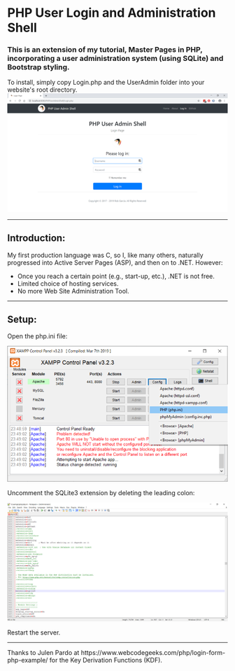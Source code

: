 # PHP User Login and Administration Shell
<h3>This is an extension of my tutorial, Master Pages in PHP, incorporating a user administration system (using SQLite) and Bootstrap styling.</h3>
<p>To install, simply copy Login.php and the UserAdmin folder into your website's root directory.
<img src="README_images\readme00.png" title="Login Page" />
<hr>
<h2>Introduction:</h2>
<p>My first production language was C, so I, like many others, naturally progressed into Active Server Pages (ASP), and then on to .NET. However:</p>
<ul>
<li>Once you reach a certain point (e.g., start-up, etc.), .NET is not free.</li>
<li>Limited choice of hosting services.</li>
<li>No more Web Site Administration Tool.</li>
</ul>
<hr>
<h2>Setup:</h2>
<p>Open the php.ini file:</p>
<img src="README_images\readme01.png" title="Opening the php.ini file using XAMPP" />
<p>Uncomment the SQLite3 extension by deleting the leading colon:</p>
<img src="README_images\readme02.png" title="Opening the php.ini file using XAMPP" />
<p>Restart the server.</p>
<hr>
<p>Thanks to Julen Pardo at https://www.webcodegeeks.com/php/login-form-php-example/ for the Key Derivation Functions (KDF).<p>
